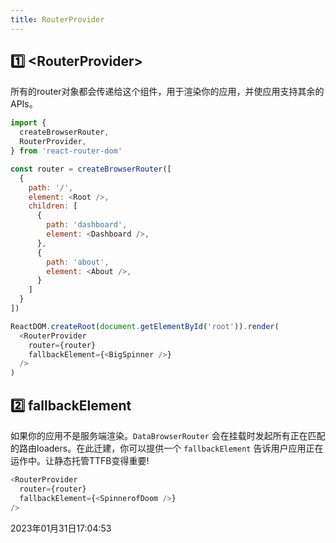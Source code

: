 ```yaml
---
title: RouterProvider
---
```


## 1️⃣ \<RouterProvider>
所有的router对象都会传递给这个组件，用于渲染你的应用，并使应用支持其余的APIs。
```js {3,24}
import {
  createBrowserRouter,
  RouterProvider,
} from 'react-router-dom'

const router = createBrowserRouter([
  {
    path: '/',
    element: <Root />,
    children: [
      {
        path: 'dashboard',
        element: <Dashboard />,
      },
      {
        path: 'about',
        element: <About />,
      }
    ]
  }
])

ReactDOM.createRoot(document.getElementById('root')).render(
  <RouterProvider 
    router={router} 
    fallbackElement={<BigSpinner />}
  />
)
```

## 2️⃣ fallbackElement
如果你的应用不是服务端渲染。`DataBrowserRouter` 会在挂载时发起所有正在匹配的路由loaders。在此迁建，你可以提供一个 `fallbackElement` 告诉用户应用正在运作中。让静态托管TTFB变得重要!

```js {3}
<RouterProvider 
  router={router} 
  fallbackElement={<SpinnerofDoom />}
/>
```

2023年01月31日17:04:53